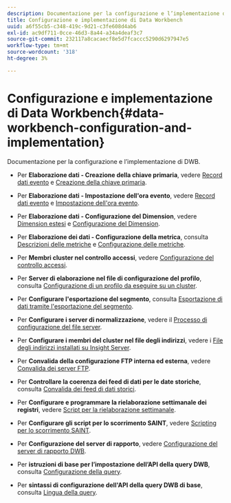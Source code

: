 ```yaml
---
description: Documentazione per la configurazione e l’implementazione di DWB.
title: Configurazione e implementazione di Data Workbench
uuid: a6f55cb5-c348-419c-9d21-c3fe608d4ab6
exl-id: ac9df711-0cce-46d3-8a44-a34a4deaf3c7
source-git-commit: 232117a8cacaecf8e5d7fcaccc5290d6297947e5
workflow-type: tm+mt
source-wordcount: '318'
ht-degree: 3%

---
```


# Configurazione e implementazione di Data Workbench{#data-workbench-configuration-and-implementation}

Documentazione per la configurazione e l’implementazione di DWB.

* Per **Elaborazione dati - Creazione della chiave primaria**, vedere [Record dati evento](https://experienceleague.adobe.com/docs/data-workbench/using/dataset/c-ev-data-rec-fields.html) e [Creazione della chiave primaria](../../../home/dwb-implement-overview/dwb-implement-configure/dwb-implement-primary-key.md#concept-04e756573bf14d8e953a983e209290bd).

* Per **Elaborazione dati - Impostazione dell&#39;ora evento**, vedere [Record dati evento](https://experienceleague.adobe.com/docs/data-workbench/using/dataset/c-ev-data-rec-fields.html) e [Impostazione dell&#39;ora evento](../../../home/dwb-implement-overview/dwb-implement-configure/dwb-implement-event-time.md#concept-7f84404b57e54d879411621660d20708).

* Per **Elaborazione dati - Configurazione del Dimension**, vedere [Dimension estesi](https://experienceleague.adobe.com/docs/data-workbench/using/dataset/extended-dimensions/c-abt-ex-dim.html) e [Configurazione del Dimension](../../../home/dwb-implement-overview/dwb-implement-configure/dwb-implement-dim-setup.md#concept-cf6e1e55038042c3ac3ae5921316538f).

* Per **Elaborazione dei dati - Configurazione della metrica**, consulta [Descrizioni delle metriche](https://experienceleague.adobe.com/docs/analytics/components/variables/metrics/metricslist.html) e [Configurazione delle metriche](../../../home/dwb-implement-overview/dwb-implement-configure/dwb-implement-metric-setup.md#concept-f568a931db5b4b62b7b1e7827c7f7bf6).

* Per **Membri cluster nel controllo accessi**, vedere [Configurazione del controllo accessi](https://experienceleague.adobe.com/docs/data-workbench/using/server-admin-install/admin-dwb-server/access-control/c-config-acs-ctrl.html).

* Per **Server di elaborazione nel file di configurazione del profilo**, consulta [Configurazione di un profilo da eseguire su un cluster](https://experienceleague.adobe.com/docs/data-workbench/using/server-admin-install/install-servers/insight-server-clusters/install-insight-server-cluster/c-config-prof-run-clstr.html).

* Per **Configurare l&#39;esportazione del segmento**, consulta [Esportazione di dati tramite l&#39;esportazione del segmento](https://experienceleague.adobe.com/docs/data-workbench/using/client/export-data/c-exp-data-seg-exp.html).

* Per **Configurare i server di normalizzazione**, vedere il [Processo di configurazione del file server](https://experienceleague.adobe.com/docs/data-workbench/using/dataset/log-proc-config-file/c-ins-svr-file-svr-unit.html).

* Per **Configurare i membri del cluster nel file degli indirizzi**, vedere i [File degli indirizzi installati su Insight Server](https://experienceleague.adobe.com/docs/data-workbench/using/server-admin-install/install-servers/insight-server-dpu/server-network-location/c-addr-file-inst.html).

* Per **Convalida della configurazione FTP interna ed esterna**, vedere [Convalida dei server FTP](../../../home/dwb-implement-overview/dwb-implement-configure/dwb-implement-validation-ftp.md#concept-8b677e0581c1490ebfbefdbedaf28d54).

* Per **Controllare la coerenza dei feed di dati per le date storiche**, consulta [Convalida dei feed di dati storici](../../../home/dwb-implement-overview/dwb-implement-configure/dwb-implement-datafeeds-historical.md#concept-03639f41b5944a018095b467e6a08b4b).

* Per **Configurare e programmare la rielaborazione settimanale dei registri**, vedere [Script per la rielaborazione settimanale](../../../home/dwb-implement-overview/dwb-implement-configure/dwb-implement-reprocess-scripting.md#concept-60529e12d6d94386a02c1c6fdedf0295).

* Per **Configurare gli script per lo scorrimento SAINT**, vedere [Scripting per lo scorrimento SAINT](../../../home/dwb-implement-overview/dwb-implement-configure/dwb-implement-saint-scripting.md#concept-8631931cd7f14d64a97c426f3bc7a076).

* Per **Configurazione del server di rapporto**, vedere [Configurazione del server di rapporto DWB](https://experienceleague.adobe.com/docs/data-workbench/using/client/qry-lang-syntx/c-qry-lang-syntx.html).

* Per **istruzioni di base per l’impostazione dell’API della query DWB**, consulta [Configurazione della query](../../../home/dwb-implement-overview/dwb-implement-configure/dwb-implement-query-api.md#concept-94a135c593fe47dcb2f1e06abab6c78b).

* Per **sintassi di configurazione dell&#39;API della query DWB di base**, consulta [Lingua della query](https://experienceleague.adobe.com/docs/data-workbench/using/client/qry-lang-syntx/c-qry-lang-syntx.html).
